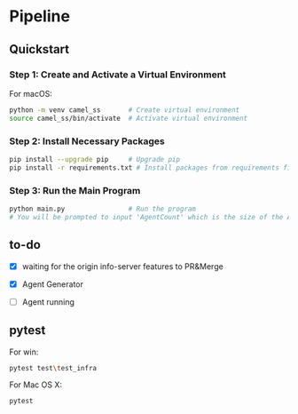 # Pipeline

## Quickstart

### Step 1: Create and Activate a Virtual Environment
For macOS:
```bash
python -m venv camel_ss       # Create virtual environment
source camel_ss/bin/activate  # Activate virtual environment
```

### Step 2: Install Necessary Packages

```bash
pip install --upgrade pip     # Upgrade pip
pip install -r requirements.txt # Install packages from requirements file
```

### Step 3: Run the Main Program

```bash
python main.py                # Run the program
# You will be prompted to input 'AgentCount' which is the size of the AI-Society/Sandbox
```


## to-do

- [x] waiting for the origin info-server features to PR&Merge 
- [x] Agent Generator 
- [ ] Agent running 


## pytest

For win:
```bash
pytest test\test_infra  
```

For Mac OS X:
```bash
pytest
```
